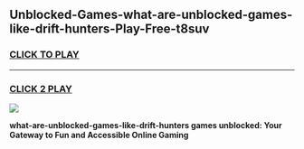 
## Unblocked-Games-what-are-unblocked-games-like-drift-hunters-Play-Free-t8suv
<h3>
<a href="https://premium76.site?title=what-are-unblocked-games-like-drift-hunters&ref=18A">CLICK TO PLAY</a></h3>
<hr>

<h3>
<a href="https://premium76.site?title=what-are-unblocked-games-like-drift-hunters&ref=18A">CLICK 2 PLAY</a>
  
</h3>

<a href="https://premium76.site?title=what-are-unblocked-games-like-drift-hunters&ref=18A"><img src="https://clearcache.store/games.png"></a>


**what-are-unblocked-games-like-drift-hunters games unblocked: Your Gateway to Fun and Accessible Online Gaming**
